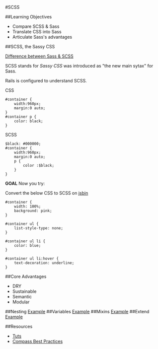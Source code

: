 #SCSS

##Learning Objectives

* Compare SCSS & Sass
* Translate CSS into Sass
* Articulate Sass's advantages

##SCSS, the Sassy CSS

[Difference between Sass & SCSS](http://www.sitepoint.com/whats-difference-sass-scss/)

SCSS stands for *Sassy CSS* was introduced as "the new main sytax" for Sass.

Rails is configured to understand SCSS.

CSS

```
#container {
    width:960px;
    margin:0 auto;
}
#container p {
    color: black;
}
```

SCSS

```
$black: #000000;
#container {
    width:960px;
    margin:0 auto;
    p {
        color :$black;
    }
}
```

**GOAL**
Now you try:

Convert the below CSS to SCSS on [jsbin](http://jsbin.com/?html,css,output)

```
#container {
    width: 100%;
    background: pink;
}

#container ul {
    list-style-type: none;
}

#container ul li {
    color: blue;
}

#container ul li:hover {
    text-decoration: underline;
}
```

##Core Advantages

* DRY
* Sustainable
* Semantic
* Modular


##Nesting
[Example](http://jsbin.com/jagaka/2/edit)
##Variables
[Example](http://jsbin.com/tadupo/3/edit)
##Mixins
[Example](http://jsbin.com/felapu/1/edit?html,css,output)
##Extend
[Example](http://jsbin.com/bomuqe/2/edit?html,css,output)


##Resources

* [Tuts](http://leveluptuts.com/tutorials/sass-tutorials)
* [Compass Best Practices](http://compass-style.org/help/tutorials/best_practices/)
